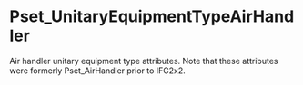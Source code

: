 # Pset_UnitaryEquipmentTypeAirHandler

Air handler unitary equipment type attributes.
Note that these attributes were formerly Pset_AirHandler prior to IFC2x2.
